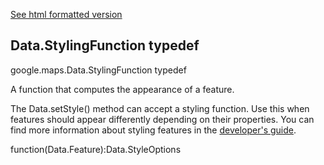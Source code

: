 [See html formatted version](https://huasofoundries.github.io/google-maps-documentation/Data.StylingFunction.html)


Data.StylingFunction typedef
----------------------------

google.maps.Data.StylingFunction typedef

A function that computes the appearance of a feature.

The Data.setStyle() method can accept a styling function. Use this when features should appear differently depending on their properties. You can find more information about styling features in the [developer's guide](https://developers.google.com/maps/documentation/javascript/datalayer#style_geojson_data).

function(Data.Feature):Data.StyleOptions